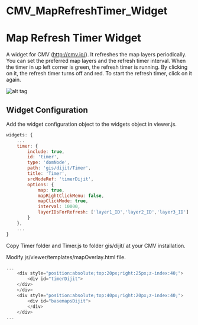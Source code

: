 # CMV_MapRefreshTimer_Widget
# Map Refresh Timer Widget
A widget for CMV (http://cmv.io/). It refreshes the map layers periodically. You can set the preferred map layers and the refresh timer interval. When the timer in up left corner is green, the refresh timer is running. By clicking on it, the refresh timer turns off and red. To start the refresh timer, click on it again.

![alt tag](https://github.com/vojvod/CMV_MapRefreshTimer_Widget/blob/master/img.jpg)

## Widget Configuration
Add the widget configuration object to the widgets object in viewer.js.
```javascript
widgets: {
    ...
    timer: {
        include: true,
        id: 'timer',
        type: 'domNode',
        path: 'gis/dijit/Timer',
        title: 'Timer',
        srcNodeRef: 'timerDijit',
        options: {
            map: true,
            mapRightClickMenu: false,
            mapClickMode: true,
            interval: 10000,
            layerIDsForRefresh: ['layer1_ID','layer2_ID','layer3_ID']
        }
    },
    ...
}
```
Copy Timer folder and Timer.js to folder gis/dijit/ at your CMV installation.

Modify js/viewer/templates/mapOverlay.html file.
```javascript
...
	<div style="position:absolute;top:20px;right:25px;z-index:40;">
		<div id="timerDijit">
    </div>
	</div>
	<div style="position:absolute;top:40px;right:20px;z-index:40;">
		<div id="basemapsDijit">
		</div>
	</div>
...
```
